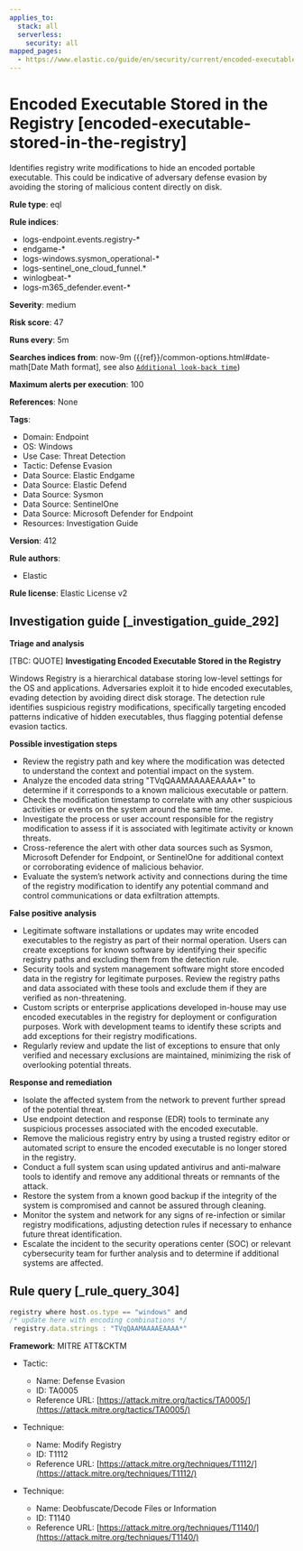 ```yaml
---
applies_to:
  stack: all
  serverless:
    security: all
mapped_pages:
  - https://www.elastic.co/guide/en/security/current/encoded-executable-stored-in-the-registry.html
---
```


# Encoded Executable Stored in the Registry [encoded-executable-stored-in-the-registry]

Identifies registry write modifications to hide an encoded portable executable. This could be indicative of adversary defense evasion by avoiding the storing of malicious content directly on disk.

**Rule type**: eql

**Rule indices**:

* logs-endpoint.events.registry-*
* endgame-*
* logs-windows.sysmon_operational-*
* logs-sentinel_one_cloud_funnel.*
* winlogbeat-*
* logs-m365_defender.event-*

**Severity**: medium

**Risk score**: 47

**Runs every**: 5m

**Searches indices from**: now-9m ({{ref}}/common-options.html#date-math[Date Math format], see also [`Additional look-back time`](docs-content://solutions/security/detect-and-alert/create-detection-rule.md#rule-schedule))

**Maximum alerts per execution**: 100

**References**: None

**Tags**:

* Domain: Endpoint
* OS: Windows
* Use Case: Threat Detection
* Tactic: Defense Evasion
* Data Source: Elastic Endgame
* Data Source: Elastic Defend
* Data Source: Sysmon
* Data Source: SentinelOne
* Data Source: Microsoft Defender for Endpoint
* Resources: Investigation Guide

**Version**: 412

**Rule authors**:

* Elastic

**Rule license**: Elastic License v2

## Investigation guide [_investigation_guide_292]

**Triage and analysis**

[TBC: QUOTE]
**Investigating Encoded Executable Stored in the Registry**

Windows Registry is a hierarchical database storing low-level settings for the OS and applications. Adversaries exploit it to hide encoded executables, evading detection by avoiding direct disk storage. The detection rule identifies suspicious registry modifications, specifically targeting encoded patterns indicative of hidden executables, thus flagging potential defense evasion tactics.

**Possible investigation steps**

* Review the registry path and key where the modification was detected to understand the context and potential impact on the system.
* Analyze the encoded data string "TVqQAAMAAAAEAAAA*" to determine if it corresponds to a known malicious executable or pattern.
* Check the modification timestamp to correlate with any other suspicious activities or events on the system around the same time.
* Investigate the process or user account responsible for the registry modification to assess if it is associated with legitimate activity or known threats.
* Cross-reference the alert with other data sources such as Sysmon, Microsoft Defender for Endpoint, or SentinelOne for additional context or corroborating evidence of malicious behavior.
* Evaluate the system’s network activity and connections during the time of the registry modification to identify any potential command and control communications or data exfiltration attempts.

**False positive analysis**

* Legitimate software installations or updates may write encoded executables to the registry as part of their normal operation. Users can create exceptions for known software by identifying their specific registry paths and excluding them from the detection rule.
* Security tools and system management software might store encoded data in the registry for legitimate purposes. Review the registry paths and data associated with these tools and exclude them if they are verified as non-threatening.
* Custom scripts or enterprise applications developed in-house may use encoded executables in the registry for deployment or configuration purposes. Work with development teams to identify these scripts and add exceptions for their registry modifications.
* Regularly review and update the list of exceptions to ensure that only verified and necessary exclusions are maintained, minimizing the risk of overlooking potential threats.

**Response and remediation**

* Isolate the affected system from the network to prevent further spread of the potential threat.
* Use endpoint detection and response (EDR) tools to terminate any suspicious processes associated with the encoded executable.
* Remove the malicious registry entry by using a trusted registry editor or automated script to ensure the encoded executable is no longer stored in the registry.
* Conduct a full system scan using updated antivirus and anti-malware tools to identify and remove any additional threats or remnants of the attack.
* Restore the system from a known good backup if the integrity of the system is compromised and cannot be assured through cleaning.
* Monitor the system and network for any signs of re-infection or similar registry modifications, adjusting detection rules if necessary to enhance future threat identification.
* Escalate the incident to the security operations center (SOC) or relevant cybersecurity team for further analysis and to determine if additional systems are affected.


## Rule query [_rule_query_304]

```js
registry where host.os.type == "windows" and
/* update here with encoding combinations */
 registry.data.strings : "TVqQAAMAAAAEAAAA*"
```

**Framework**: MITRE ATT&CKTM

* Tactic:

    * Name: Defense Evasion
    * ID: TA0005
    * Reference URL: [https://attack.mitre.org/tactics/TA0005/](https://attack.mitre.org/tactics/TA0005/)

* Technique:

    * Name: Modify Registry
    * ID: T1112
    * Reference URL: [https://attack.mitre.org/techniques/T1112/](https://attack.mitre.org/techniques/T1112/)

* Technique:

    * Name: Deobfuscate/Decode Files or Information
    * ID: T1140
    * Reference URL: [https://attack.mitre.org/techniques/T1140/](https://attack.mitre.org/techniques/T1140/)



